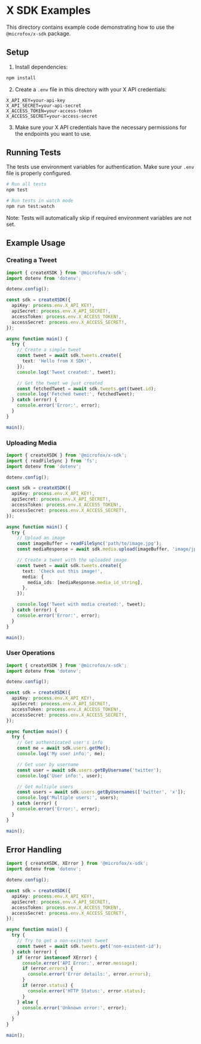 # X SDK Examples

This directory contains example code demonstrating how to use the `@microfox/x-sdk` package.

## Setup

1. Install dependencies:

```bash
npm install
```

2. Create a `.env` file in this directory with your X API credentials:

```env
X_API_KEY=your-api-key
X_API_SECRET=your-api-secret
X_ACCESS_TOKEN=your-access-token
X_ACCESS_SECRET=your-access-secret
```

3. Make sure your X API credentials have the necessary permissions for the endpoints you want to use.

## Running Tests

The tests use environment variables for authentication. Make sure your `.env` file is properly configured.

```bash
# Run all tests
npm test

# Run tests in watch mode
npm run test:watch
```

Note: Tests will automatically skip if required environment variables are not set.

## Example Usage

### Creating a Tweet

```typescript
import { createXSDK } from '@microfox/x-sdk';
import dotenv from 'dotenv';

dotenv.config();

const sdk = createXSDK({
  apiKey: process.env.X_API_KEY!,
  apiSecret: process.env.X_API_SECRET!,
  accessToken: process.env.X_ACCESS_TOKEN!,
  accessSecret: process.env.X_ACCESS_SECRET!,
});

async function main() {
  try {
    // Create a simple tweet
    const tweet = await sdk.tweets.create({
      text: 'Hello from X SDK!',
    });
    console.log('Tweet created:', tweet);

    // Get the tweet we just created
    const fetchedTweet = await sdk.tweets.get(tweet.id);
    console.log('Fetched tweet:', fetchedTweet);
  } catch (error) {
    console.error('Error:', error);
  }
}

main();
```

### Uploading Media

```typescript
import { createXSDK } from '@microfox/x-sdk';
import { readFileSync } from 'fs';
import dotenv from 'dotenv';

dotenv.config();

const sdk = createXSDK({
  apiKey: process.env.X_API_KEY!,
  apiSecret: process.env.X_API_SECRET!,
  accessToken: process.env.X_ACCESS_TOKEN!,
  accessSecret: process.env.X_ACCESS_SECRET!,
});

async function main() {
  try {
    // Upload an image
    const imageBuffer = readFileSync('path/to/image.jpg');
    const mediaResponse = await sdk.media.upload(imageBuffer, 'image/jpeg');

    // Create a tweet with the uploaded image
    const tweet = await sdk.tweets.create({
      text: 'Check out this image!',
      media: {
        media_ids: [mediaResponse.media_id_string],
      },
    });

    console.log('Tweet with media created:', tweet);
  } catch (error) {
    console.error('Error:', error);
  }
}

main();
```

### User Operations

```typescript
import { createXSDK } from '@microfox/x-sdk';
import dotenv from 'dotenv';

dotenv.config();

const sdk = createXSDK({
  apiKey: process.env.X_API_KEY!,
  apiSecret: process.env.X_API_SECRET!,
  accessToken: process.env.X_ACCESS_TOKEN!,
  accessSecret: process.env.X_ACCESS_SECRET!,
});

async function main() {
  try {
    // Get authenticated user's info
    const me = await sdk.users.getMe();
    console.log('My user info:', me);

    // Get user by username
    const user = await sdk.users.getByUsername('twitter');
    console.log('User info:', user);

    // Get multiple users
    const users = await sdk.users.getByUsernames(['twitter', 'x']);
    console.log('Multiple users:', users);
  } catch (error) {
    console.error('Error:', error);
  }
}

main();
```

## Error Handling

```typescript
import { createXSDK, XError } from '@microfox/x-sdk';
import dotenv from 'dotenv';

dotenv.config();

const sdk = createXSDK({
  apiKey: process.env.X_API_KEY!,
  apiSecret: process.env.X_API_SECRET!,
  accessToken: process.env.X_ACCESS_TOKEN!,
  accessSecret: process.env.X_ACCESS_SECRET!,
});

async function main() {
  try {
    // Try to get a non-existent tweet
    const tweet = await sdk.tweets.get('non-existent-id');
  } catch (error) {
    if (error instanceof XError) {
      console.error('API Error:', error.message);
      if (error.errors) {
        console.error('Error details:', error.errors);
      }
      if (error.status) {
        console.error('HTTP Status:', error.status);
      }
    } else {
      console.error('Unknown error:', error);
    }
  }
}

main();
```
